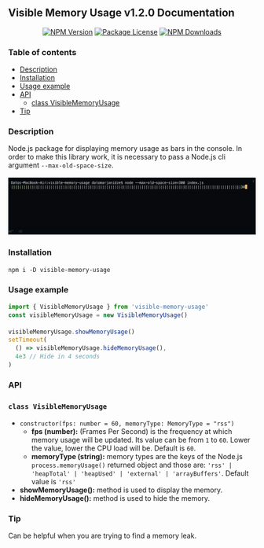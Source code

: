 ## Visible Memory Usage v1.2.0 Documentation

<p align="center">
  <a href="https://www.npmjs.com/package/visible-memory-usage" target="_blank"><img src="https://img.shields.io/npm/v/visible-memory-usage.svg" alt="NPM Version" /></a>
  <a href="https://www.npmjs.com/package/visible-memory-usage" target="_blank"><img src="https://img.shields.io/npm/l/visible-memory-usage.svg" alt="Package License" /></a>
  <a href="https://www.npmjs.com/package/visible-memory-usage" target="_blank"><img src="https://img.shields.io/npm/dm/visible-memory-usage.svg" alt="NPM Downloads" /></a>
</p>

### Table of contents

- [Description](#Description)
- [Installation](#Installation)
- [Usage example](#Usage-example)
- [API](#API)
  - [class VisibleMemoryUsage](#class-VisibleMemoryUsage)
- [Tip](#Tip)

### Description

Node.js package for displaying memory usage as bars in the console. In
order to make this library work, it is necessary to pass a Node.js cli
argument `--max-old-space-size`.
<br>
<br>
![Example](https://github.com/datomarjanidze/visible-memory-usage/blob/main/example.gif?raw=true)

### Installation

```console
npm i -D visible-memory-usage
```

### Usage example

```typescript
import { VisibleMemoryUsage } from 'visible-memory-usage'
const visibleMemoryUsage = new VisibleMemoryUsage()

visibleMemoryUsage.showMemoryUsage()
setTimeout(
  () => visibleMemoryUsage.hideMemoryUsage(),
  4e3 // Hide in 4 seconds
)
```

### API

### `class VisibleMemoryUsage`

- `constructor(fps: number = 60, memoryType: MemoryType = "rss")`
  - **fps (number):** (Frames Per Second) is the frequency at which memory
    usage will be updated. Its value can be from `1` to `60`. Lower the
    value, lower the CPU load will be. Default is `60`.
  - **memoryType (string):** memory types are the keys of the Node.js
    `process.memoryUsage()` returned object and those are:
    `'rss' | 'heapTotal' | 'heapUsed' | 'external' | 'arrayBuffers'`.
    Default value is `'rss'`
- **showMemoryUsage():** method is used to display the memory.
- **hideMemoryUsage():** method is used to hide the memory.

### Tip

Can be helpful when you are trying to find a memory leak.
